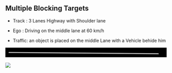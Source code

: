 ## Multiple Blocking Targets

- Track : 3 Lanes Highway with Shoulder lane

- Ego : Driving on the middle lane at 60 km/h

- Traffic: an object is placed on the middle Lane with a Vehicle behide him

![](https://github.com/PerpetuumProgress/OVAL-Assets/raw/main/datasets/ALKS_Scenario_4.2_4_MultipleBlockingTargets_TEMPLATE/ALKS_Road_sc.PNG)

![](https://github.com/PerpetuumProgress/OVAL-Assets/raw/main/datasets/ALKS_Scenario_4.2_4_MultipleBlockingTargets_TEMPLATE/ALKS_Scenario_4.2_4_MultipleBlockingTargets_TEMPLATE_gif.gif)
